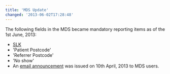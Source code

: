 ```yaml
---
title: 'MDS Update'
changed: '2013-06-02T17:28:48'
---
```


<p>The following fields in the MDS became mandatory reporting items as of the 1st June, 2013:</p>
<ul>
<li><a href="../../mds-updates/slk/index.html">SLK</a></li>
<li>'Patient Postcode'</li>
<li>'Referrer Postcode'</li>
<li>'No show'</li>
<li>An <a href="../../news-announcements/2013-04-10/index.html">email announcement</a> was issued on 10th April, 2013 to MDS users.</li>
</ul>
